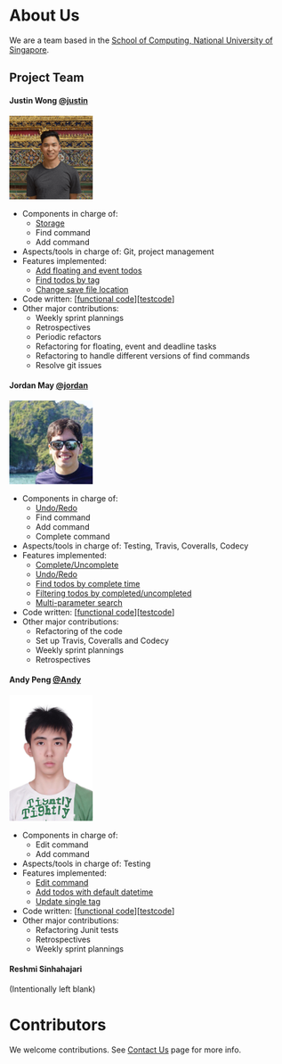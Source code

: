 # About Us

We are a team based in the [School of Computing, National University of Singapore](http://www.comp.nus.edu.sg).

## Project Team

#### Justin Wong [@justin](https://github.com/JustinSYDE)
<img src="images/justinwong.png" width="150"><br>

* Components in charge of:
    * [Storage](https://github.com/CS2103JAN2017-T11-B2/main/blob/master/docs/DeveloperGuide.md#25-storage-component)
    * Find command
    * Add command
* Aspects/tools in charge of: Git, project management
* Features implemented:
    * [Add floating and event todos](https://github.com/CS2103JAN2017-T11-B2/main/blob/master/docs/UserGuide.md#22-adding-a-todo-add)
    * [Find todos by tag](https://github.com/CS2103JAN2017-T11-B2/main/blob/master/docs/UserGuide.md#25-finding-all-todos-by-multiple-search-parameters-find)
    * [Change save file location](https://github.com/CS2103JAN2017-T11-B2/main/blob/master/docs/UserGuide.md#213-setting-the-data-save-location--savefile)
* Code written: [[functional code](https://github.com/CS2103JAN2017-T11-B2/main/blob/master/collated/main/A0163720M.md)][[testcode](https://github.com/CS2103JAN2017-T11-B2/main/blob/master/collated/test/A0163720M.md)]
* Other major contributions:
    * Weekly sprint plannings
    * Retrospectives
    * Periodic refactors
    * Refactoring for floating, event and deadline tasks
    * Refactoring to handle different versions of find commands
    * Resolve git issues

#### Jordan May [@jordan](https://github.com/jjamay)
<img src="images/jordanmay.jpg" width="150"><br>

* Components in charge of:
    * [Undo/Redo](https://github.com/CS2103JAN2017-T11-B2/main/blob/master/docs/DeveloperGuide.md#24-model-component)
    * Find command
    * Add command
    * Complete command
* Aspects/tools in charge of: Testing, Travis, Coveralls, Codecy
* Features implemented:
    * [Complete/Uncomplete](https://github.com/CS2103JAN2017-T11-B2/main/blob/master/docs/UserGuide.md#27-mark-todo-as-completed--complete)
    * [Undo/Redo](https://github.com/CS2103JAN2017-T11-B2/main/blob/master/docs/UserGuide.md#29-undo-last-command--undo)
    * [Find todos by complete time](https://github.com/CS2103JAN2017-T11-B2/main/blob/master/docs/UserGuide.md#25-finding-all-todos-by-multiple-search-parameters-find)
    * [Filtering todos by completed/uncompleted](https://github.com/CS2103JAN2017-T11-B2/main/blob/master/docs/UserGuide.md#25-finding-all-todos-by-multiple-search-parameters-find)
    * [Multi-parameter search](https://github.com/CS2103JAN2017-T11-B2/main/blob/master/docs/UserGuide.md#25-finding-all-todos-by-multiple-search-parameters-find)
* Code written: [[functional code](https://github.com/CS2103JAN2017-T11-B2/main/blob/master/collated/main/A0163786N.md)][[testcode](https://github.com/CS2103JAN2017-T11-B2/main/blob/master/collated/test/A0163786N.md)]
* Other major contributions:
    * Refactoring of the code
    * Set up Travis, Coveralls and Codecy
    * Weekly sprint plannings
    * Retrospectives

#### Andy Peng [@Andy](https://github.com/pengchengan)
<img src="images/andypeng.jpg" width="150"><br>

* Components in charge of:
    * Edit command
    * Add command
* Aspects/tools in charge of: Testing
* Features implemented:
    * [Edit command](https://github.com/CS2103JAN2017-T11-B2/main/blob/master/docs/UserGuide.md#24-editing-a-todo--edit)
    * [Add todos with default datetime](https://github.com/CS2103JAN2017-T11-B2/main/blob/master/docs/UserGuide.md#22-adding-a-todo-add)
    * [Update single tag](https://github.com/CS2103JAN2017-T11-B2/main/blob/master/docs/UserGuide.md#24-editing-a-todo--edit)
* Code written: [[functional code](https://github.com/CS2103JAN2017-T11-B2/main/blob/master/collated/main/A0165043M.md)][[testcode](https://github.com/CS2103JAN2017-T11-B2/main/blob/master/collated/test/A0165043M.md)]
* Other major contributions:
    * Refactoring Junit tests
    * Retrospectives
    * Weekly sprint plannings

#### Reshmi Sinhahajari
(Intentionally left blank)

# Contributors

We welcome contributions. See [Contact Us](ContactUs.md) page for more info.


